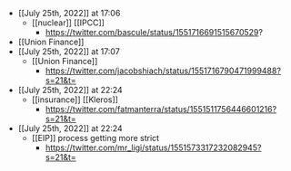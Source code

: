 - [[July 25th, 2022]] at 17:06
    - [[nuclear]] [[IPCC]]
        - https://twitter.com/bascule/status/1551716691515670529?
- [[Union Finance]]
- [[July 25th, 2022]] at 17:07
    - [[Union Finance]]
        - https://twitter.com/jacobshiach/status/1551716790471999488?s=21&t=
- [[July 25th, 2022]] at 22:24
    - [[insurance]] [[Kleros]]
        - https://twitter.com/fatmanterra/status/1551511756446601216?s=21&t=
- [[July 25th, 2022]] at 22:24
    - [[EIP]] process getting more strict
        - https://twitter.com/mr_ligi/status/1551573317232082945?s=21&t=
